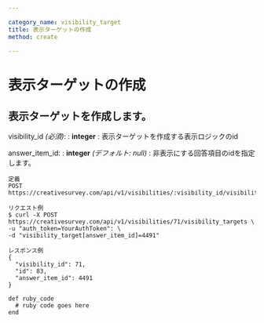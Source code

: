 ```yaml
---

category_name: visibility_target
title: 表示ターゲットの作成
method: create

---
```


# 表示ターゲットの作成

## 表示ターゲットを作成します。

visibility_id _(必須)_:
: __integer__
: 表示ターゲットを作成する表示ロジックのid

answer_item_id:
: __integer__ _(デフォルト: null)_
: 非表示にする回答項目のidを指定します。

~~~
定義
POST https://creativesurvey.com/api/v1/visibilities/:visibility_id/visibility_targets

リクエスト例
$ curl -X POST https://creativesurvey.com/api/v1/visibilities/71/visibility_targets \
-u "auth_token=YourAuthToken": \
-d "visibility_target[answer_item_id]=4491"

レスポンス例
{
  "visibility_id": 71,
  "id": 83,
  "answer_item_id": 4491
}

~~~

~~~
def ruby_code
  # ruby code goes here
end
~~~

